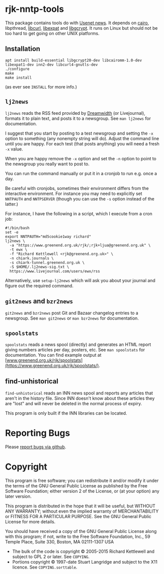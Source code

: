 # rjk-nntp-tools

This package contains tools do with [Usenet news](https://en.wikipedia.org/wiki/Usenet).  It depends on
[cairo](https://www.cairographics.org/),
libpthread, [libcurl](https://curl.se/),
[libexpat](https://libexpat.github.io/) and
[libgcrypt](https://www.gnupg.org/software/libgcrypt/index.html).  It runs on Linux but
should not be too hard to get going on other UNIX platforms.


## Installation

    apt install build-essential libgcrypt20-dev libcairomm-1.0-dev libexpat1-dev inn2-dev libcurl4-gnutls-dev
    ./configure
    make
    make install

(as ever see `INSTALL` for more info.)


## `lj2news`

`lj2news` reads the RSS feed provided by [Dreamwidth](https://www.dreamwidth.org/) (or Livejournal),
formats it to plain text, and posts it to a newsgroup.
See `man lj2news` for documentation.

I suggest that you start by posting to a test newsgroup and setting
the `-x` option to something (any nonempty string will do).  Adjust the
command line until you are happy.  For each test (that posts anything)
you will need a fresh `-x` value.

When you are happy remove the `-x` option and set the `-n` option to point
to the newsgroup you really want to post to.

You can run the command manually or put it in a cronjob to run
e.g. once a day.

Be careful with cronjobs, sometimes their environment differs from the
interactive environment.  For instance you may need to explicitly set
`NNTPAUTH` and `NNTPSERVER` (though you can use the `-s` option instead of
the latter.)

For instance, I have the following in a script, which I execute from a
cron job:

    #!/bin/bash
    set -e
    export NNTPAUTH="md5cookie1way richard"
    lj2news \
      -a "https://www.greenend.org.uk/rjk/;rjk+ljua@greenend.org.uk" \
      -t ewx \
      -f "Richard Kettlewell <rjk@greenend.org.uk>" \
      -n chiark.journals \
      -s chiark-tunnel.greenend.org.uk \
      -S $HOME/.lj2news-sig.txt \
      https://www.livejournal.com/users/ewx/rss

Alternatively, use `setup-lj2news` which will ask you about your journal
and figure out the required command.


## `git2news` and `bzr2news`

`git2news` and `bzr2news` post Git and Bazaar changelog entries to a
newsgroup.  See `man git2news` or `man bzr2news` for documentation.

## `spoolstats`

`spoolstats` reads a news spool (directly) and generates an HTML report
giving numbers articles per day, posters, etc.  See `man spoolstats`
for documentation.  You can find example output at [www.greenend.org.uk/rjk/spoolstats](https://www.greenend.org.uk/rjk/spoolstats/).

## find-unhistorical

`find-unhistorical` reads an INN news spool and reports any articles
that aren't in the history file.  Since INN doesn't know about these
articles they are "lost" and will never be deleted in the normal
process of expiry.

This program is only built if the INN libraries can be located.

# Reporting Bugs

Please [report bugs via github](https://github.com/ewxrjk/nntp-tools/issues).

# Copyright

This program is free software; you can redistribute it and/or modify
it under the terms of the GNU General Public License as published by
the Free Software Foundation; either version 2 of the License, or
(at your option) any later version.

This program is distributed in the hope that it will be useful, but
WITHOUT ANY WARRANTY; without even the implied warranty of
MERCHANTABILITY or FITNESS FOR A PARTICULAR PURPOSE.  See the GNU
General Public License for more details.

You should have received a copy of the GNU General Public License
along with this program; if not, write to the Free Software
Foundation, Inc., 59 Temple Place, Suite 330, Boston, MA 02111-1307
USA

* The bulk of the code is copyright © 2005-2015 Richard Kettlewell and
subject to GPL 2 or later.  See `COPYING`.
* Portions copyright © 1997-date Stuart Langridge and subject to the
X11 licence.  See `COPYING.sorttable`.
